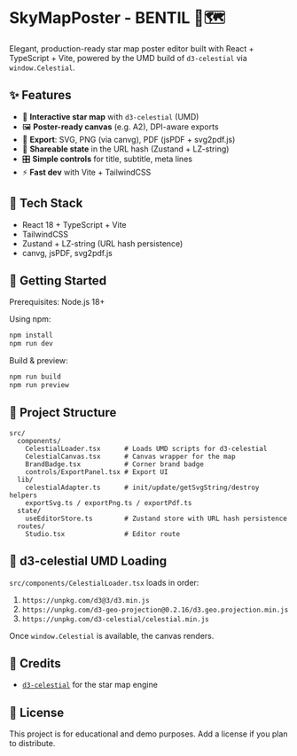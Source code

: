 # SkyMapPoster - BENTIL 🌌🗺️

Elegant, production-ready star map poster editor built with React + TypeScript + Vite, powered by the UMD build of `d3-celestial` via `window.Celestial`.

## ✨ Features
- 🌠 **Interactive star map** with `d3-celestial` (UMD)
- 🖼️ **Poster-ready canvas** (e.g. A2), DPI-aware exports
- 🧾 **Export**: SVG, PNG (via canvg), PDF (jsPDF + svg2pdf.js)
- 💾 **Shareable state** in the URL hash (Zustand + LZ-string)
- 🎛️ **Simple controls** for title, subtitle, meta lines
- ⚡ **Fast dev** with Vite + TailwindCSS

## 🧩 Tech Stack
- React 18 + TypeScript + Vite
- TailwindCSS
- Zustand + LZ-string (URL hash persistence)
- canvg, jsPDF, svg2pdf.js

## 🚀 Getting Started
Prerequisites: Node.js 18+

Using npm:
```bash
npm install
npm run dev
```

Build & preview:
```bash
npm run build
npm run preview
```

## 📁 Project Structure
```text
src/
  components/
    CelestialLoader.tsx      # Loads UMD scripts for d3-celestial
    CelestialCanvas.tsx      # Canvas wrapper for the map
    BrandBadge.tsx           # Corner brand badge
    controls/ExportPanel.tsx # Export UI
  lib/
    celestialAdapter.ts      # init/update/getSvgString/destroy helpers
    exportSvg.ts / exportPng.ts / exportPdf.ts
  state/
    useEditorStore.ts        # Zustand store with URL hash persistence
  routes/
    Studio.tsx               # Editor route
```

## 🔭 d3-celestial UMD Loading
`src/components/CelestialLoader.tsx` loads in order:
1. `https://unpkg.com/d3@3/d3.min.js`
2. `https://unpkg.com/d3-geo-projection@0.2.16/d3.geo.projection.min.js`
3. `https://unpkg.com/d3-celestial/celestial.min.js`

Once `window.Celestial` is available, the canvas renders.

## 🙌 Credits
- [`d3-celestial`](https://github.com/ofrohn/d3-celestial) for the star map engine

## 📜 License
This project is for educational and demo purposes. Add a license if you plan to distribute.


